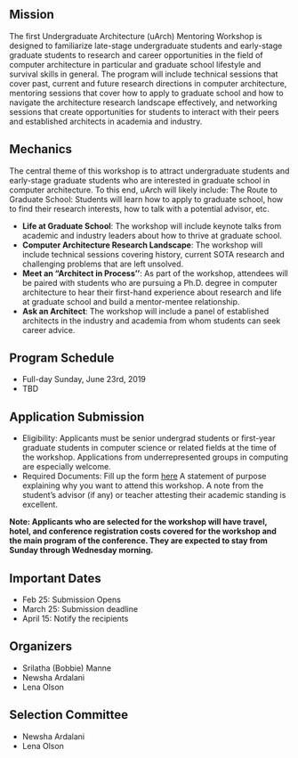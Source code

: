 
## Mission

The first Undergraduate Architecture (uArch) Mentoring Workshop is designed to familiarize late-stage undergraduate students and early-stage graduate students to research and career opportunities in the field of computer architecture in particular and graduate school lifestyle and survival skills in general. The program will include technical sessions that cover past, current and future research directions in computer architecture, mentoring sessions that cover how to apply to graduate school and how to navigate the architecture research landscape effectively, and networking sessions that create opportunities for students to interact with their peers and established architects in academia and industry. 

## Mechanics

The central theme of this workshop is to attract undergraduate students and early-stage graduate students who are interested in graduate school in computer architecture. To this end, uArch will likely include:
The Route to Graduate School: Students will learn how to apply to graduate school, how to find their research interests, how to talk with a potential advisor, etc.
* **Life at Graduate School**: The workshop will include keynote talks from academic and industry leaders about how to thrive at graduate school.
* **Computer Architecture Research Landscape**: The workshop will include technical sessions covering history, current SOTA research and challenging problems that are left unsolved.
* **Meet an “Architect in Process’’**: As part of the workshop, attendees will be paired with students who are pursuing a Ph.D. degree in computer architecture to hear their first-hand experience about research and life at graduate school and build a mentor-mentee relationship.
* **Ask an Architect**: The workshop will include a panel of established architects in the industry and academia from whom students can seek career advice.

## Program Schedule
- Full-day Sunday, June 23rd, 2019
- TBD

## Application Submission
* Eligibility: Applicants must be senior undergrad students or first-year graduate students in computer science or related fields at the time of the workshop. Applications from underrepresented groups in computing are especially welcome.
* Required Documents: 
Fill up the form [here]()
A statement of purpose explaining why you want to attend this workshop.
A note from the student’s advisor (if any) or teacher attesting their academic standing is excellent.

**Note: Applicants who are selected for the workshop will have travel, hotel, and conference registration costs covered for the workshop and the main program of the conference.  They are expected to stay from Sunday through Wednesday morning.**

## Important Dates
- Feb 25: Submission Opens
- March 25: Submission deadline
- April 15: Notify the recipients 

## Organizers
- Srilatha (Bobbie) Manne
- Newsha Ardalani
- Lena Olson

## Selection Committee
- Newsha Ardalani
- Lena Olson


